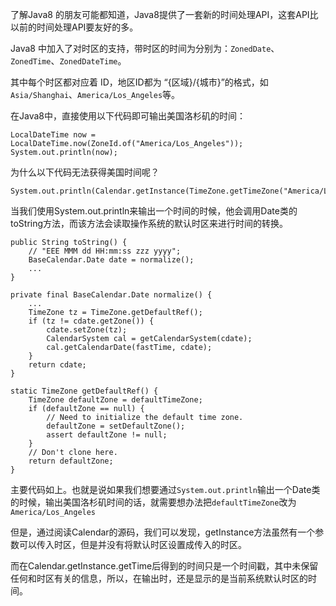 了解Java8 的朋友可能都知道，Java8提供了一套新的时间处理API，这套API比以前的时间处理API要友好的多。

Java8 中加入了对时区的支持，带时区的时间为分别为：`ZonedDate`、`ZonedTime`、`ZonedDateTime`。

其中每个时区都对应着 ID，地区ID都为 “{区域}/{城市}”的格式，如`Asia/Shanghai`、`America/Los_Angeles`等。

在Java8中，直接使用以下代码即可输出美国洛杉矶的时间：
    
    LocalDateTime now = LocalDateTime.now(ZoneId.of("America/Los_Angeles"));
    System.out.println(now);
    
    
    
为什么以下代码无法获得美国时间呢？

    System.out.println(Calendar.getInstance(TimeZone.getTimeZone("America/Los_Angeles")).getTime());
    
当我们使用System.out.println来输出一个时间的时候，他会调用Date类的toString方法，而该方法会读取操作系统的默认时区来进行时间的转换。
    
    public String toString() {
        // "EEE MMM dd HH:mm:ss zzz yyyy";
        BaseCalendar.Date date = normalize();
        ...
    }
    
    private final BaseCalendar.Date normalize() {
        ...
        TimeZone tz = TimeZone.getDefaultRef();
        if (tz != cdate.getZone()) {
            cdate.setZone(tz);
            CalendarSystem cal = getCalendarSystem(cdate);
            cal.getCalendarDate(fastTime, cdate);
        }
        return cdate;
    }
    
    static TimeZone getDefaultRef() {
        TimeZone defaultZone = defaultTimeZone;
        if (defaultZone == null) {
            // Need to initialize the default time zone.
            defaultZone = setDefaultZone();
            assert defaultZone != null;
        }
        // Don't clone here.
        return defaultZone;
    }
    
主要代码如上。也就是说如果我们想要通过`System.out.println`输出一个Date类的时候，输出美国洛杉矶时间的话，就需要想办法把`defaultTimeZone`改为`America/Los_Angeles`
    
但是，通过阅读Calendar的源码，我们可以发现，getInstance方法虽然有一个参数可以传入时区，但是并没有将默认时区设置成传入的时区。

而在Calendar.getInstance.getTime后得到的时间只是一个时间戳，其中未保留任何和时区有关的信息，所以，在输出时，还是显示的是当前系统默认时区的时间。